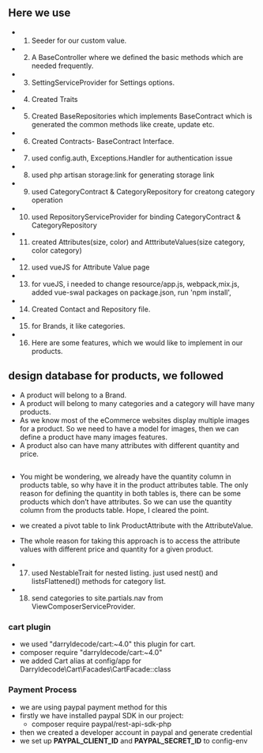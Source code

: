 ## Here we use

* 1. Seeder for our custom value.
* 2. A BaseController where we defined the basic methods which are needed frequently.
* 3. SettingServiceProvider for Settings options.
* 4. Created Traits 
* 5. Created BaseRepositories which implements BaseContract which is generated the common methods like create, update etc.
* 6. Created Contracts- BaseContract Interface.
* 7. used config.auth, Exceptions.Handler for authentication issue
* 8. used php artisan storage:link for generating storage link
* 9. used CategoryContract & CategoryRepository for creatong category operation
* 10. used RepositoryServiceProvider for binding CategoryContract & CategoryRepository
* 11. created Attributes(size, color) and AtttributeValues(size category, color category)
* 12. used vueJS for Attribute Value page
* 13. for vueJS, i needed to change resource/app.js, webpack,mix.js, added vue-swal packages on package.json, run 'npm install', 
* 14. Created Contact and Repository file.
* 15. for Brands, it like categories.

* 16.  Here are some features, which we would like to implement in our products.
## design database for products, we followed 
* A product will belong to a Brand.
* A product will belong to many categories and a category will have many products.
* As we know most of the eCommerce websites display multiple images for a product. So we need to have a model for images, then we can define a product have many images features.
* A product also can have many attributes with different quantity and price.

##
* You might be wondering, we already have the quantity column in products table, so why have it in the product attributes table.
The only reason for defining the quantity in both tables is, there can be some products which don’t have attributes. So we can use the quantity column from the products table. Hope, I cleared the point.
* we created a pivot table to link ProductAttribute with the AttributeValue.
* The whole reason for taking this approach is to access the attribute values with different price and quantity for a given product.

* 17. used NestableTrait for nested listing. just used nest() and listsFlattened() methods for category list.
* 18. send categories to site.partials.nav from ViewComposerServiceProvider.

### cart plugin
- we used "darryldecode/cart:~4.0" this plugin for cart.
- composer require "darryldecode/cart:~4.0"
- we added Cart alias at config/app for Darryldecode\Cart\Facades\CartFacade::class

### Payment Process
- we are using paypal payment method for this
- firstly we have installed paypal SDK in our project:
  - composer require paypal/rest-api-sdk-php
- then we created a developer account in paypal and generate credential
- we set up **PAYPAL_CLIENT_ID** and **PAYPAL_SECRET_ID** to config-env
